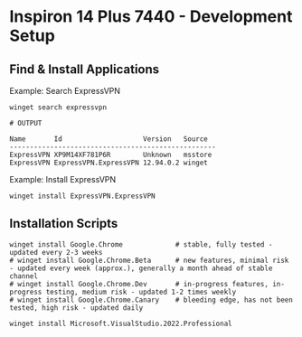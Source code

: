 # Inspiron 14 Plus 7440 - Development Setup

## Find & Install Applications

Example: Search ExpressVPN

```
winget search expressvpn
```

```
# OUTPUT

Name       Id                    Version   Source
---------------------------------------------------
ExpressVPN XP9M14XF781P6R        Unknown   msstore
ExpressVPN ExpressVPN.ExpressVPN 12.94.0.2 winget
```

Example: Install ExpressVPN

```
winget install ExpressVPN.ExpressVPN
```

## Installation Scripts

```
winget install Google.Chrome             # stable, fully tested - updated every 2-3 weeks
# winget install Google.Chrome.Beta      # new features, minimal risk - updated every week (approx.), generally a month ahead of stable channel 
# winget install Google.Chrome.Dev       # in-progress features, in-progress testing, medium risk - updated 1-2 times weekly
# winget install Google.Chrome.Canary    # bleeding edge, has not been tested, high risk - updated daily

winget install Microsoft.VisualStudio.2022.Professional
```
